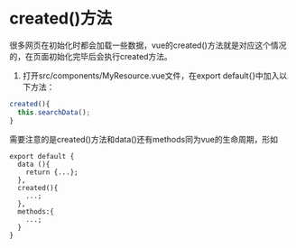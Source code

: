 # created()方法
很多网页在初始化时都会加载一些数据，vue的created()方法就是对应这个情况的，在页面初始化完毕后会执行created方法。
1. 打开src/components/MyResource.vue文件，在export default{}中加入以下方法：
```js
created(){
  this.searchData();
}
```
需要注意的是created()方法和data()还有methods同为vue的生命周期，形如
```vue
export default {
  data (){
    return {...};
  },
  created(){
    ...;
  },
  methods:{
    ...;
  }
}
```